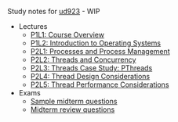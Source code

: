 Study notes for [ud923](https://classroom.udacity.com/courses/ud923) - WIP

- Lectures
    - [P1L1: Course Overview](p1l1-overview.md)
    - [P1L2: Introduction to Operating Systems](p1l2-os-intro.md)
    - [P2L1: Processes and Process Management](p2l1-processes.md)
    - [P2L2: Threads and Concurrency](p2l2-threads.md)
    - [P2L3: Threads Case Study: PThreads](p2l3-pthreads.md)
    - [P2L4: Thread Design Considerations](p2l4-thread-design.md)
    - [P2L5: Thread Performance Considerations](p2l5-thread-perf.md)
- Exams
    - [Sample midterm questions](https://docs.google.com/document/d/1WM4j-u--ZYf-vZvHiq526LSTB7ssZ-CRxwgv75m3IIs/edit#)
    - [Midterm review questions](https://docs.google.com/spreadsheets/d/164mM1JekTq_5mIef1oZ57gOXF-bcxY2g-4QBv-dw4g8/edit#gid=0)

